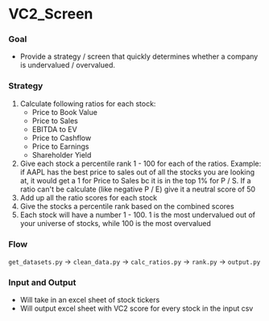 # VC2_Screen

### Goal
* Provide a strategy / screen that quickly determines whether a company is undervalued / overvalued.

### Strategy
1. Calculate following ratios for each stock:
    * Price to Book Value
    * Price to Sales 
    * EBITDA to EV
    * Price to Cashflow 
    * Price to Earnings
    * Shareholder Yield
2. Give each stock a percentile rank 1 - 100 for each of the ratios. Example: if AAPL has the best price to sales out of all the stocks you are looking at, it would get a 1 for Price to Sales bc it is in the top 1% for P / S. If a ratio can't be calculate (like negative P / E) give it a neutral score of 50
3. Add up all the ratio scores for each stock
4. Give the stocks a percentile rank based on the combined scores
5. Each stock will have a number 1 - 100. 1 is the most undervalued out of your universe of stocks, while 100 is the most overvalued

### Flow
```get_datasets.py``` -> ```clean_data.py``` -> ```calc_ratios.py``` -> ```rank.py``` -> ```output.py```

### Input and Output
* Will take in an excel sheet of stock tickers
* Will output excel sheet with VC2 score for every stock in the input csv

